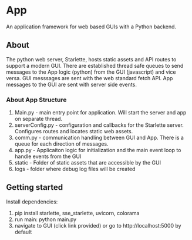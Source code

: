 # App 
An application framework for web based GUIs with a Python backend.


## About
The python web server, Starlette, hosts static assets and API routes to support a modern GUI. There are established thread safe queues to send messages to the App logic (python) from the GUI (javascript) and vice versa. GUI messsages are sent with the web standard fetch API. App messages to the GUI are sent with server side events. 

### About App Structure
1. Main.py - main entry point for application. Will start the server and app on separate thread.
2. serverConfig.py - configuration and callbacks for the Starlette server. Configures routes and locates static web assets.
3. comm.py - communication handling between GUI and App. There is a queue for each direction of messages.
4. app.py - Applicaiton logic for initialization and the main event loop to handle events from the GUI
5. static - Folder of static assets that are accessible by the GUI
6. logs - folder where debug log files will be created

## Getting started
Install dependencies:
1. pip install starlette, sse_starlette, uvicorn, colorama
2. run main: python main.py
3. navigate to GUI (click link provided) or go to http://localhost:5000 by default 
